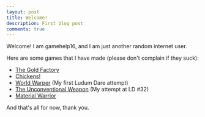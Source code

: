 ```yaml
---
layout: post
title: Welcome!
description: First blog post
comments: true
---
```


Welcome! I am gamehelp16, and I am just another random internet user.

Here are some games that I have made (please don't complain if they suck):

* [The Gold Factory](http://gamehelp16.github.io/thegoldfactory/)
* [Chickens!](http://gamehelp16.github.io/chickens/)
* [World Warper](http://gamehelp16.github.io/world-warper-ld30/) (My first Ludum Dare attempt)
* [The Unconventional Weapon](http://gamehelp16.github.io/the-unconventional-weapon/) (My attempt at LD #32)
* [Material Warrior](http://gamehelp16.github.io/material-warrior/)

And that's all for now, thank you.
